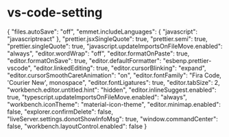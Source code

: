 # vs-code-setting

{
  "files.autoSave": "off",
  "emmet.includeLanguages": {
    "javascript": "javascriptreact"
  },
  "prettier.jsxSingleQuote": true,
  "prettier.semi": true,
  "prettier.singleQuote": true,
  "javascript.updateImportsOnFileMove.enabled": "always",
  "editor.wordWrap": "off",
  "editor.formatOnPaste": true,
  "editor.formatOnSave": true,
  "editor.defaultFormatter": "esbenp.prettier-vscode",
  "editor.linkedEditing": true,
  "editor.cursorBlinking": "expand",
  "editor.cursorSmoothCaretAnimation": "on",
  "editor.fontFamily": "Fira Code, 'Courier New', monospace",
  "editor.fontLigatures": true,
  "editor.tabSize": 2,
  "workbench.editor.untitled.hint": "hidden",
  "editor.inlineSuggest.enabled": true,
  "typescript.updateImportsOnFileMove.enabled": "always",
  "workbench.iconTheme": "material-icon-theme",
  "editor.minimap.enabled": false,
  "explorer.confirmDelete": false,
  "liveServer.settings.donotShowInfoMsg": true,
  "window.commandCenter": false,
  "workbench.layoutControl.enabled": false
}
